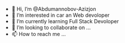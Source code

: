- 👋 Hi, I’m @Abdumannobov-Azizjon
- 👀 I’m interested in car an Web devoloper
- 🌱 I’m currently learning Full Stack Devoloper
- 💞️ I’m looking to collaborate on ...
- 📫 How to reach me ...

<!---
Abdumannobov-Azizjon/Abdumannobov-Azizjon is a ✨ special ✨ repository because its `README.md` (this file) appears on your GitHub profile.
You can click the Preview link to take a look at your changes.
--->
